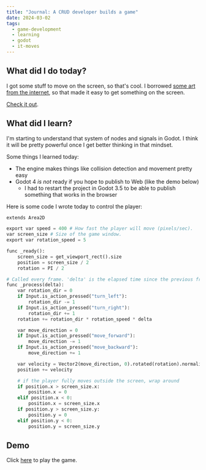 ```yaml
---
title: "Journal: A CRUD developer builds a game"
date: 2024-03-02
tags:
  - game-development
  - learning
  - godot
  - it-moves
---
```


## What did I do today?

I got some stuff to move on the screen, so that's cool. I borrowed [some art from the internet](https://kenney-assets.itch.io/top-down-tanks-redux), so that made it easy to get something on the screen.

[Check it out](#demo).

## What did I learn?

I'm starting to understand that system of nodes and signals in Godot. I think it will be pretty powerful once I get better thinking in that mindset.

Some things I learned today:

- The engine makes things like collision detection and movement pretty easy
- Godot 4 _is not_ ready if you hope to publish to Web (like the demo below)
  - I had to restart the project in Godot 3.5 to be able to publish something that works in the browser

Here is some code I wrote today to control the player:

```python
extends Area2D

export var speed = 400 # How fast the player will move (pixels/sec).
var screen_size # Size of the game window.
export var rotation_speed = 5

func _ready():
	screen_size = get_viewport_rect().size
	position = screen_size / 2
	rotation = PI / 2

# Called every frame. 'delta' is the elapsed time since the previous frame.
func _process(delta):
	var rotation_dir = 0
	if Input.is_action_pressed("turn_left"):
		rotation_dir -= 1
	if Input.is_action_pressed("turn_right"):
		rotation_dir += 1
	rotation += rotation_dir * rotation_speed * delta

	var move_direction = 0
	if Input.is_action_pressed("move_forward"):
		move_direction -= 1
	if Input.is_action_pressed("move_backward"):
		move_direction += 1

	var velocity = Vector2(move_direction, 0).rotated(rotation).normalized() * speed * delta
	position += velocity

	# if the player fully moves outside the screen, wrap around
	if position.x > screen_size.x:
		position.x = 0
	elif position.x < 0:
		position.x = screen_size.x
	if position.y > screen_size.y:
		position.y = 0
	elif position.y < 0:
		position.y = screen_size.y
```

## Demo

Click [here](/iron-fury/builds/02032024) to play the game.
